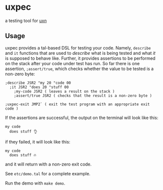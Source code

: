 # uxpec

a testing tool for [uxn](https://100r.co/site/uxn.html)

## Usage

uxpec provides a tal-based DSL for testing your code. Namely, `describe` and
`it` functions that are used to *describe* what is being tested and what *it* is
supposed to behave like. Further, it provides assertions to be performed on the
stack after your code under test has run. So far there is one assertion,
`;assert/true`, which checks whether the value to be tested is a non-zero byte:

```
;describe JSR2 "my 20 "code 00
  ;it JSR2 "does 20 "stuff 00
    ;my-code JSR2 ( leaves a result on the stack )
    ;assert/true JSR2 ( checks that the result is a non-zero byte )

;uxpec-exit JMP2` ( exit the test program with an appropriate exit code )
```

If the assertions are successful, the output on the terminal will look like
this:

```
my code
  does stuff 👌
```

if they failed, it will look like this:

```
my code
  does stuff 🔥
```

and it will return with a non-zero exit code.

See `etc/demo.tal` for a complete example.

Run the demo with `make demo`.

